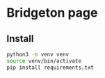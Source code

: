 # Bridgeton page

## Install 
``` bash
python3 -m venv venv
source venv/bin/activate
pip install requirements.txt
```


